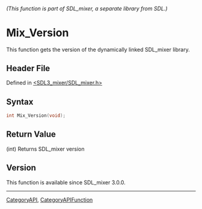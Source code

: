 ###### (This function is part of SDL_mixer, a separate library from SDL.)
# Mix_Version

This function gets the version of the dynamically linked SDL_mixer library.

## Header File

Defined in [<SDL3_mixer/SDL_mixer.h>](https://github.com/libsdl-org/SDL_mixer/blob/main/include/SDL3_mixer/SDL_mixer.h)

## Syntax

```c
int Mix_Version(void);
```

## Return Value

(int) Returns SDL_mixer version

## Version

This function is available since SDL_mixer 3.0.0.

----
[CategoryAPI](CategoryAPI), [CategoryAPIFunction](CategoryAPIFunction)

